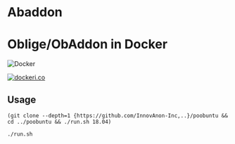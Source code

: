 # Abaddon
Oblige/ObAddon in Docker
==========

![Docker](https://github.com/InnovAnon-Inc/Abaddon/workflows/Docker/badge.svg)

[![dockeri.co](https://dockeri.co/image/innovanon/abaddon)](https://hub.docker.com/r/innovanon/abaddon/)

## Usage

`(git clone --depth=1 {https://github.com/InnovAnon-Inc,..}/poobuntu && cd ../poobuntu && ./run.sh 18.04)`

`./run.sh`

